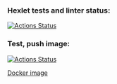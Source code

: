 ### Hexlet tests and linter status:
[![Actions Status](https://github.com/dannycyberwalker/devops-for-programmers-project-74/workflows/hexlet-check/badge.svg)](https://github.com/dannycyberwalker/devops-for-programmers-project-74/actions)

### Test, push image:
[![Actions Status](https://github.com/dannycyberwalker/devops-for-programmers-project-74/actions/workflows/push.yml/badge.svg)](https://github.com/dannycyberwalker/devops-for-programmers-project-74/actions)

[Docker image](https://hub.docker.com/repository/docker/dannyhf/devops-for-programmers-project-74/general)